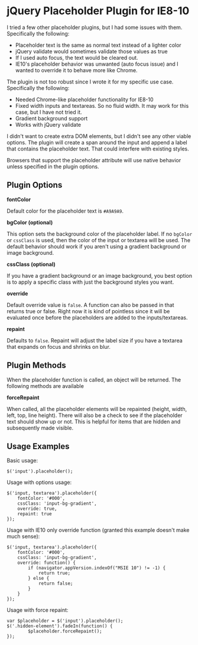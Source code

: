 # jQuery Placeholder Plugin for IE8-10

I tried a few other placeholder plugins, but I had some issues with them. Specifically the following:

- Placeholder text is the same as normal text instead of a lighter color
- jQuery validate would sometimes validate those values as true
- If I used auto focus, the text would be cleared out.
- IE10's placeholder behavior was unwanted (auto focus issue) and I wanted to override it to behave more like Chrome.

The plugin is not too robust since I wrote it for my specific use case. Specifically the following:

- Needed Chrome-like placeholder functionality for IE8-10
- Fixed width inputs and textareas. So no fluid width. It may work for this case, but I have not tried it.
- Gradient background support
- Works with jQuery validate

I didn't want to create extra DOM elements, but I didn't see any other viable options. The plugin will create
a span around the input and append a label that contains the placeholder text. That could interfere with existing styles.

Browsers that support the placeholder attribute will use native behavior unless specified in the plugin options.

## Plugin Options

__fontColor__

Default color for the placeholder text is `#A9A9A9`.

__bgColor (optional)__

This option sets the background color of the placeholder label. If no `bgColor` or `cssClass` is used, then the color
of the input or textarea will be used. The default behavior should work if you aren't using a gradient
background or image background.

__cssClass (optional)__

If you have a gradient background or an image background, you best option is to apply a specific class with just the
background styles you want.

__override__

Default override value is `false`. A function can also be passed in that returns true or false.
Right now it is kind of pointless since it will be evaluated once before the placeholders are added
to the inputs/textareas.

__repaint__

Defaults to `false`. Repaint will adjust the label size if you have a textarea that expands
on focus and shrinks on blur.


## Plugin Methods

When the placeholder function is called, an object will be returned. The following methods are available

__forceRepaint__

When called, all the placeholder elements will be repainted (height, width, left, top, line height). There will also be a check
to see if the placeholder text should show up or not. This is helpful for items that are hidden and subsequently made visible.

## Usage Examples

Basic usage:

    $('input').placeholder();

Usage with options usage:

    $('input, textarea').placeholder({
    	fontColor: '#000',
    	cssClass: 'input-bg-gradient',
    	override: true,
        repaint: true
    });

Usage with IE10 only override function (granted this example doesn't make much sense):

    $('input, textarea').placeholder({
    	fontColor: '#000',
    	cssClass: 'input-bg-gradient',
    	override: function() {
            if (navigator.appVersion.indexOf("MSIE 10") != -1) {
                return true;
            } else {
                return false;
            }
        }
    });

Usage with force repaint:

    var $placeholder = $('input').placeholder();
    $('.hidden-element').fadeIn(function() {
            $placeholder.forceRepaint();
    });